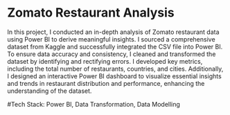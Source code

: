# Zomato Restaurant Analysis

In this project, I conducted an in-depth analysis of Zomato restaurant data using Power BI to derive meaningful insights. I sourced a comprehensive dataset from Kaggle and successfully integrated the CSV file into Power BI. To ensure data accuracy and consistency, I cleaned and transformed the dataset by identifying and rectifying errors. I developed key metrics, including the total number of restaurants, countries, and cities. Additionally, I designed an interactive Power BI dashboard to visualize essential insights and trends in restaurant distribution and performance, enhancing the understanding of the dataset.

#Tech Stack:
Power BI, Data Transformation, Data Modelling
